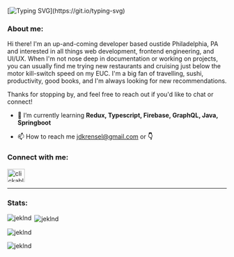 [![Typing SVG](https://readme-typing-svg.herokuapp.com?font=Quicksand&size=26&duration=1600&pause=2000&color=4CC9F0&background=405FE300&multiline=true&width=535&height=90&lines=Hey!+It's+nice+to+meet+you.;I'm+Jesse+Krensel.+Welcome+to+my+profile!)](https://git.io/typing-svg)

<h3 align="left">About me:</h3>

Hi there! I'm an up-and-coming developer based oustide Philadelphia, PA and interested in all things web development, frontend engineering, and UI/UX. When I'm not nose deep in documentation or working on projects, you can usually find me trying new restaurants and cruising just below the motor kill-switch speed on my EUC. I'm a big fan of travelling, sushi, productivity, good books, and I'm always looking for new recommendations.

Thanks for stopping by, and feel free to reach out if you'd like to chat or connect!

- 🌱 I’m currently learning **Redux, Typescript, Firebase, GraphQL, Java, Springboot**

- 📫 How to reach me jdkrensel@gmail.com or **👇**

<h3 align="left">Connect with me:</h3>
<p align="left">
<a href="https://www.linkedin.com/in/jessekrensel/" target="_blank" rel="noopener noreferrer"><img align="center" src="https://raw.githubusercontent.com/rahuldkjain/github-profile-readme-generator/master/src/images/icons/Social/linked-in-alt.svg" alt="clickable LinkedIn logo" height="30" width="40" /></a>
</p>

<hr>

<h3 align="left">Stats:</h3>

<p><img align="left" src="https://github-readme-stats.vercel.app/api/top-langs?username=jeklnd&show_icons=true&theme=tokyonight&locale=en&layout=compact" alt="jeklnd" /></p>

<p>&nbsp;<img align="center" src="https://github-readme-stats.vercel.app/api?username=jeklnd&show_icons=true&theme=tokyonight&locale=en" alt="jeklnd" /></p>

<p><img align="center" src="https://github-readme-streak-stats.herokuapp.com/?user=jeklnd&theme=highcontrast" alt="jeklnd" /></p>

<p align="left"> <img src="https://komarev.com/ghpvc/?username=jeklnd&label=Profile%20views&color=9edaff&style=flat" alt="jeklnd" /> </p>
